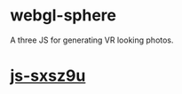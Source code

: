 # webgl-sphere

A three JS  for generating VR looking photos.

# [js-sxsz9u](https://stackblitz.com/edit/js-sxsz9u)
